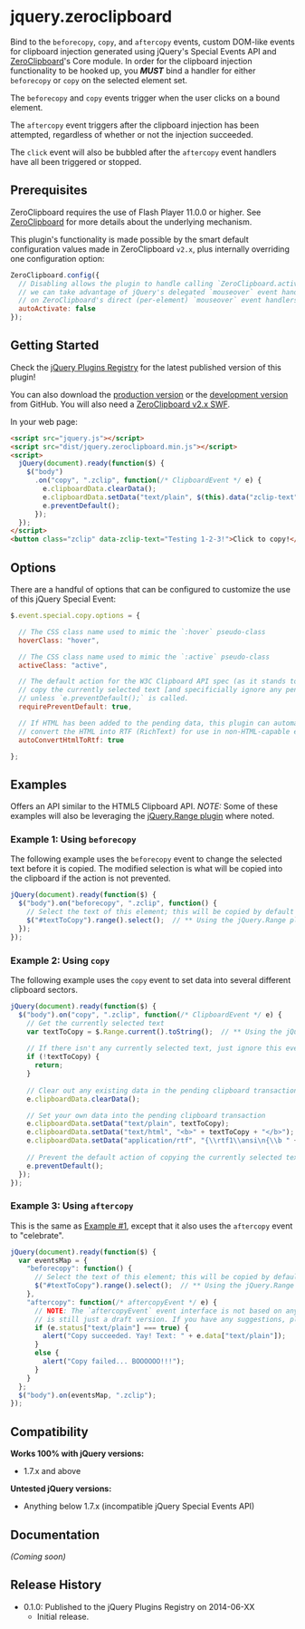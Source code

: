 # jquery.zeroclipboard

Bind to the `beforecopy`, `copy`, and `aftercopy` events, custom DOM-like events for clipboard injection generated using jQuery's Special Events API and [ZeroClipboard](http://zeroclipboard.org/)'s Core module. In order for the clipboard injection functionality to be hooked up, you _**MUST**_ bind a handler for either `beforecopy` or `copy` on the selected element set.

The `beforecopy` and `copy` events trigger when the user clicks on a bound element.

The `aftercopy` event triggers after the clipboard injection has been attempted, regardless of whether or not the injection succeeded.

The `click` event will also be bubbled after the `aftercopy` event handlers have all been triggered or stopped.


## Prerequisites

ZeroClipboard requires the use of Flash Player 11.0.0 or higher. See [ZeroClipboard](https://github.com/zeroclipboard/zeroclipboard) for more details about the underlying mechanism.

This plugin's functionality is made possible by the smart default configuration values made in ZeroClipboard `v2.x`, plus internally overriding one configuration option:

```js
ZeroClipboard.config({
  // Disabling allows the plugin to handle calling `ZeroClipboard.activate(...);` itself so that
  // we can take advantage of jQuery's delegated `mouseover` event handlers rather than relying
  // on ZeroClipboard's direct (per-element) `mouseover` event handlers.
  autoActivate: false
});
```


## Getting Started
Check the [jQuery Plugins Registry](http://plugins.jquery.com/zeroclipboard/) for the latest published version of this plugin!

You can also download the [production version][min] or the [development version][max] from GitHub. You will also need a [ZeroClipboard v2.x SWF][swf].

[min]: https://raw.github.com/JamesMGreene/jquery.zeroclipboard/master/dist/jquery.zeroclipboard.min.js
[max]: https://raw.github.com/JamesMGreene/jquery.zeroclipboard/master/dist/jquery.zeroclipboard.js
[swf]: https://raw.github.com/JamesMGreene/jquery.zeroclipboard/master/dist/ZeroClipboard.swf

In your web page:

```html
<script src="jquery.js"></script>
<script src="dist/jquery.zeroclipboard.min.js"></script>
<script>
  jQuery(document).ready(function($) {
    $("body")
      .on("copy", ".zclip", function(/* ClipboardEvent */ e) {
        e.clipboardData.clearData();
        e.clipboardData.setData("text/plain", $(this).data("zclip-text"));
        e.preventDefault();
      });
  });
</script>
<button class="zclip" data-zclip-text="Testing 1-2-3!">Click to copy!</button>
```


## Options

There are a handful of options that can be configured to customize the use of this jQuery Special Event:

```js
$.event.special.copy.options = {

  // The CSS class name used to mimic the `:hover` pseudo-class
  hoverClass: "hover",

  // The CSS class name used to mimic the `:active` pseudo-class
  activeClass: "active",

  // The default action for the W3C Clipboard API spec (as it stands today) is to
  // copy the currently selected text [and specificially ignore any pending data]
  // unless `e.preventDefault();` is called.
  requirePreventDefault: true,

  // If HTML has been added to the pending data, this plugin can automatically
  // convert the HTML into RTF (RichText) for use in non-HTML-capable editors.
  autoConvertHtmlToRtf: true

};
```


## Examples

Offers an API similar to the HTML5 Clipboard API.
_NOTE:_ Some of these examples will also be leveraging the [jQuery.Range plugin](http://jquerypp.com/#range) where noted.

### Example 1: Using `beforecopy`

The following example uses the `beforecopy` event to change the selected text before it is copied. The modified selection is what will be copied into the clipboard if the action is not prevented.

```js
jQuery(document).ready(function($) {
  $("body").on("beforecopy", ".zclip", function() {
    // Select the text of this element; this will be copied by default
    $("#textToCopy").range().select();  // ** Using the jQuery.Range plugin
  });
});
```


### Example 2: Using `copy`

The following example uses the `copy` event to set data into several different clipboard sectors.

```js
jQuery(document).ready(function($) {
  $("body").on("copy", ".zclip", function(/* ClipboardEvent */ e) {
    // Get the currently selected text
    var textToCopy = $.Range.current().toString();  // ** Using the jQuery.Range plugin
    
    // If there isn't any currently selected text, just ignore this event
    if (!textToCopy) {
      return;
    }
    
    // Clear out any existing data in the pending clipboard transaction
    e.clipboardData.clearData();

    // Set your own data into the pending clipboard transaction
    e.clipboardData.setData("text/plain", textToCopy);
    e.clipboardData.setData("text/html", "<b>" + textToCopy + "</b>");
    e.clipboardData.setData("application/rtf", "{\\rtf1\\ansi\n{\\b " + textToCopy + "}}");
    
    // Prevent the default action of copying the currently selected text into the clipboard
    e.preventDefault();
  });
});
```

### Example 3: Using `aftercopy`

This is the same as [Example #1](#example-1-using-beforecopy), except that it also uses the `aftercopy` event to "celebrate".

```js
jQuery(document).ready(function($) {
  var eventsMap = {
    "beforecopy": function() {
      // Select the text of this element; this will be copied by default
      $("#textToCopy").range().select();  // ** Using the jQuery.Range plugin
    },
    "aftercopy": function(/* aftercopyEvent */ e) {
      // NOTE: The `aftercopyEvent` event interface is not based on any existing DOM event, so the event model
      // is still just a draft version. If you have any suggestions, please submit a new issue in this repo!
      if (e.status["text/plain"] === true) {
        alert("Copy succeeded. Yay! Text: " + e.data["text/plain"]);
      }
      else {
        alert("Copy failed... BOOOOOO!!!");
      }
    }
  };
  $("body").on(eventsMap, ".zclip");
});
```


## Compatibility
**Works 100% with jQuery versions:**  
 - 1.7.x and above

**Untested jQuery versions:**  
 - Anything below 1.7.x (incompatible jQuery Special Events API)


## Documentation
_(Coming soon)_


## Release History
 - 0.1.0: Published to the jQuery Plugins Registry on 2014-06-XX
    - Initial release.

